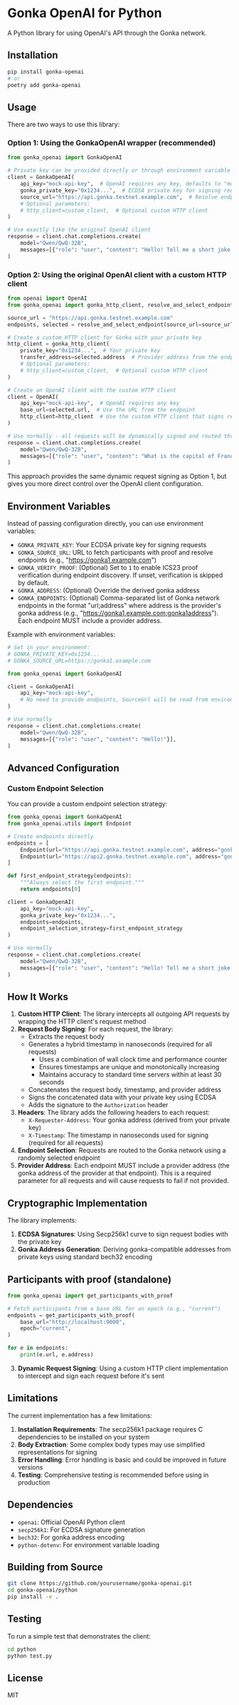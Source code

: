 # Gonka OpenAI for Python

A Python library for using OpenAI's API through the Gonka network.

## Installation

```bash
pip install gonka-openai
# or
poetry add gonka-openai
```

## Usage

There are two ways to use this library:

### Option 1: Using the GonkaOpenAI wrapper (recommended)

```python
from gonka_openai import GonkaOpenAI

# Private key can be provided directly or through environment variable GONKA_PRIVATE_KEY
client = GonkaOpenAI(
    api_key="mock-api-key",  # OpenAI requires any key, defaults to "mock-api-key" if not provided
    gonka_private_key="0x1234...",  # ECDSA private key for signing requests
    source_url="https://api.gonka.testnet.example.com",  # Resolve endpoints from this SourceUrl
    # Optional parameters:
    # http_client=custom_client,  # Optional custom HTTP client
)

# Use exactly like the original OpenAI client
response = client.chat.completions.create(
    model="Qwen/QwQ-32B",
    messages=[{"role": "user", "content": "Hello! Tell me a short joke."}],
)
```

### Option 2: Using the original OpenAI client with a custom HTTP client

```python
from openai import OpenAI
from gonka_openai import gonka_http_client, resolve_and_select_endpoint

source_url = "https://api.gonka.testnet.example.com"
endpoints, selected = resolve_and_select_endpoint(source_url=source_url)

# Create a custom HTTP client for Gonka with your private key
http_client = gonka_http_client(
    private_key="0x1234...",  # Your private key
    transfer_address=selected.address  # Provider address from the endpoint
    # Optional parameters:
    # http_client=custom_client,  # Optional custom HTTP client
)

# Create an OpenAI client with the custom HTTP client
client = OpenAI(
    api_key="mock-api-key",  # OpenAI requires any key
    base_url=selected.url,  # Use the URL from the endpoint
    http_client=http_client  # Use the custom HTTP client that signs requests
)

# Use normally - all requests will be dynamically signed and routed through Gonka
response = client.chat.completions.create(
    model="Qwen/QwQ-32B",
    messages=[{"role": "user", "content": "What is the capital of France?"}],
)
```

This approach provides the same dynamic request signing as Option 1, but gives you more direct control over the OpenAI client configuration.

## Environment Variables

Instead of passing configuration directly, you can use environment variables:

- `GONKA_PRIVATE_KEY`: Your ECDSA private key for signing requests
- `GONKA_SOURCE_URL`: URL to fetch participants with proof and resolve endpoints (e.g., "https://gonka1.example.com")
- `GONKA_VERIFY_PROOF`: (Optional) Set to `1` to enable ICS23 proof verification during endpoint discovery. If unset, verification is skipped by default.
- `GONKA_ADDRESS`: (Optional) Override the derived gonka address
- `GONKA_ENDPOINTS`: (Optional) Comma-separated list of Gonka network endpoints in the format "url;address" where address is the provider's gonka address (e.g., "https://gonka1.example.com;gonka1address"). Each endpoint MUST include a provider address.

Example with environment variables:

```python
# Set in your environment:
# GONKA_PRIVATE_KEY=0x1234...
# GONKA_SOURCE_URL=https://gonka1.example.com

from gonka_openai import GonkaOpenAI

client = GonkaOpenAI(
    api_key="mock-api-key",
    # No need to provide endpoints, SourceUrl will be read from environment
)

# Use normally
response = client.chat.completions.create(
    model="Qwen/QwQ-32B",
    messages=[{"role": "user", "content": "Hello!"}],
)
```

## Advanced Configuration

### Custom Endpoint Selection

You can provide a custom endpoint selection strategy:

```python
from gonka_openai import GonkaOpenAI
from gonka_openai.utils import Endpoint

# Create endpoints directly
endpoints = [
    Endpoint(url="https://api.gonka.testnet.example.com", address="gonka1transferaddress"),
    Endpoint(url="https://api2.gonka.testnet.example.com", address="gonka2transferaddress")
]

def first_endpoint_strategy(endpoints):
    """Always select the first endpoint."""
    return endpoints[0]

client = GonkaOpenAI(
    api_key="mock-api-key",
    gonka_private_key="0x1234...",
    endpoints=endpoints,
    endpoint_selection_strategy=first_endpoint_strategy
)

# Use normally
response = client.chat.completions.create(
    model="Qwen/QwQ-32B",
    messages=[{"role": "user", "content": "Hello! Tell me a short joke."}],
)
```

## How It Works

1. **Custom HTTP Client**: The library intercepts all outgoing API requests by wrapping the HTTP client's request method
2. **Request Body Signing**: For each request, the library:
   - Extracts the request body
   - Generates a hybrid timestamp in nanoseconds (required for all requests)
     - Uses a combination of wall clock time and performance counter
     - Ensures timestamps are unique and monotonically increasing
     - Maintains accuracy to standard time servers within at least 30 seconds
   - Concatenates the request body, timestamp, and provider address
   - Signs the concatenated data with your private key using ECDSA
   - Adds the signature to the `Authorization` header
3. **Headers**: The library adds the following headers to each request:
   - `X-Requester-Address`: Your gonka address (derived from your private key)
   - `X-Timestamp`: The timestamp in nanoseconds used for signing (required for all requests)
4. **Endpoint Selection**: Requests are routed to the Gonka network using a randomly selected endpoint
5. **Provider Address**: Each endpoint MUST include a provider address (the gonka address of the provider at that endpoint). This is a required parameter for all requests and will cause requests to fail if not provided.

## Cryptographic Implementation

The library implements:

1. **ECDSA Signatures**: Using Secp256k1 curve to sign request bodies with the private key
2. **Gonka Address Generation**: Deriving gonka-compatible addresses from private keys using standard bech32 encoding

## Participants with proof (standalone)

```python
from gonka_openai import get_participants_with_proof

# Fetch participants from a base URL for an epoch (e.g., "current")
endpoints = get_participants_with_proof(
    base_url="http://localhost:9000",
    epoch="current",
)

for e in endpoints:
    print(e.url, e.address)
```
3. **Dynamic Request Signing**: Using a custom HTTP client implementation to intercept and sign each request before it's sent

## Limitations

The current implementation has a few limitations:

1. **Installation Requirements**: The secp256k1 package requires C dependencies to be installed on your system
2. **Body Extraction**: Some complex body types may use simplified representations for signing
3. **Error Handling**: Error handling is basic and could be improved in future versions
4. **Testing**: Comprehensive testing is recommended before using in production

## Dependencies

- `openai`: Official OpenAI Python client
- `secp256k1`: For ECDSA signature generation
- `bech32`: For gonka address encoding
- `python-dotenv`: For environment variable loading

## Building from Source

```bash
git clone https://github.com/yourusername/gonka-openai.git
cd gonka-openai/python
pip install -e .
```

## Testing

To run a simple test that demonstrates the client:

```bash
cd python
python test.py
```

## License

MIT 